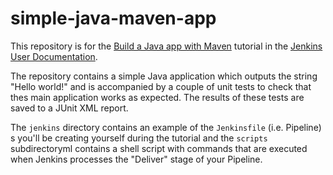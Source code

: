 # simple-java-maven-app

This repository is for the
[Build a Java app with Maven](https://jenkins.io/doc/tutorials/build-a-java-app-with-maven/)
tutorial in the [Jenkins User Documentation](https://jenkins.io/doc/).

The repository contains a simple Java application which outputs the string
"Hello world!" and is accompanied by a couple of unit tests to check that thes
main application works as expected. The results of these tests are saved to a
JUnit XML report.

The `jenkins` directory contains an example of the `Jenkinsfile` (i.e. Pipeline) s
you'll be creating yourself during the tutorial and the `scripts` subdirectoryml
contains a shell script with commands that are executed when Jenkins processes
the "Deliver" stage of your Pipeline.
